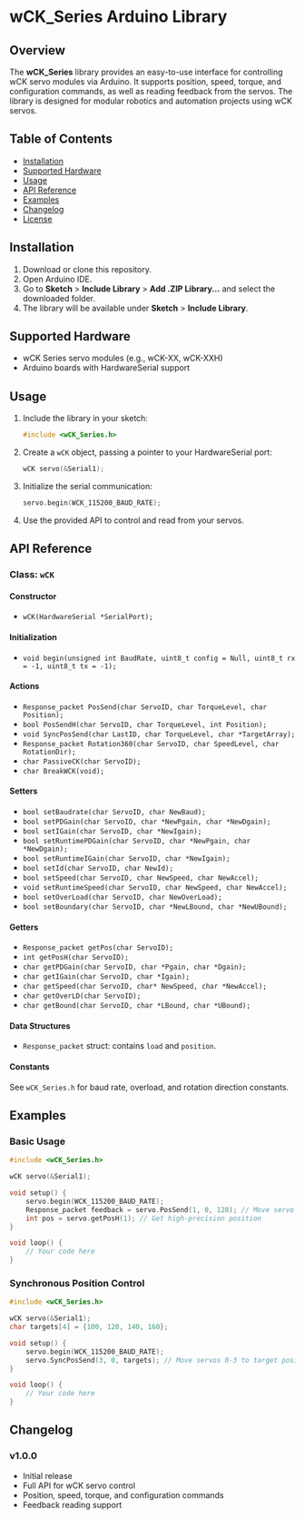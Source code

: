 # wCK_Series Arduino Library

## Overview

The **wCK_Series** library provides an easy-to-use interface for controlling wCK servo modules via Arduino. It supports position, speed, torque, and configuration commands, as well as reading feedback from the servos. The library is designed for modular robotics and automation projects using wCK servos.

## Table of Contents

- [Installation](#installation)
- [Supported Hardware](#supported-hardware)
- [Usage](#usage)
- [API Reference](#api-reference)
- [Examples](#examples)
- [Changelog](#changelog)
- [License](#license)

## Installation

1. Download or clone this repository.
2. Open Arduino IDE.
3. Go to **Sketch** > **Include Library** > **Add .ZIP Library...** and select the downloaded folder.
4. The library will be available under **Sketch** > **Include Library**.

## Supported Hardware

- wCK Series servo modules (e.g., wCK-XX, wCK-XXH)
- Arduino boards with HardwareSerial support

## Usage

1. Include the library in your sketch:
    ```cpp
    #include <wCK_Series.h>
    ```
2. Create a `wCK` object, passing a pointer to your HardwareSerial port:
    ```cpp
    wCK servo(&Serial1);
    ```
3. Initialize the serial communication:
    ```cpp
    servo.begin(WCK_115200_BAUD_RATE);
    ```
4. Use the provided API to control and read from your servos.

## API Reference

### Class: `wCK`

#### Constructor
- `wCK(HardwareSerial *SerialPort);`

#### Initialization
- `void begin(unsigned int BaudRate, uint8_t config = Null, uint8_t rx = -1, uint8_t tx = -1);`

#### Actions
- `Response_packet PosSend(char ServoID, char TorqueLevel, char Position);`
- `bool PosSendH(char ServoID, char TorqueLevel, int Position);`
- `void SyncPosSend(char LastID, char TorqueLevel, char *TargetArray);`
- `Response_packet Rotation360(char ServoID, char SpeedLevel, char RotationDir);`
- `char PassiveCK(char ServoID);`
- `char BreakWCK(void);`

#### Setters
- `bool setBaudrate(char ServoID, char NewBaud);`
- `bool setPDGain(char ServoID, char *NewPgain, char *NewDgain);`
- `bool setIGain(char ServoID, char *NewIgain);`
- `bool setRuntimePDGain(char ServoID, char *NewPgain, char *NewDgain);`
- `bool setRuntimeIGain(char ServoID, char *NewIgain);`
- `bool setId(char ServoID, char NewId);`
- `bool setSpeed(char ServoID, char NewSpeed, char NewAccel);`
- `void setRuntimeSpeed(char ServoID, char NewSpeed, char NewAccel);`
- `bool setOverLoad(char ServoID, char NewOverLoad);`
- `bool setBoundary(char ServoID, char *NewLBound, char *NewUBound);`

#### Getters
- `Response_packet getPos(char ServoID);`
- `int getPosH(char ServoID);`
- `char getPDGain(char ServoID, char *Pgain, char *Dgain);`
- `char getIGain(char ServoID, char *Igain);`
- `char getSpeed(char ServoID, char* NewSpeed, char *NewAccel);`
- `char getOverLD(char ServoID);`
- `char getBound(char ServoID, char *LBound, char *UBound);`

#### Data Structures
- `Response_packet` struct: contains `load` and `position`.

#### Constants
See `wCK_Series.h` for baud rate, overload, and rotation direction constants.

## Examples

### Basic Usage

```cpp
#include <wCK_Series.h>

wCK servo(&Serial1);

void setup() {
    servo.begin(WCK_115200_BAUD_RATE);
    Response_packet feedback = servo.PosSend(1, 0, 128); // Move servo 1 to position 128 with max torque
    int pos = servo.getPosH(1); // Get high-precision position
}

void loop() {
    // Your code here
}
```

### Synchronous Position Control

```cpp
#include <wCK_Series.h>

wCK servo(&Serial1);
char targets[4] = {100, 120, 140, 160};

void setup() {
    servo.begin(WCK_115200_BAUD_RATE);
    servo.SyncPosSend(3, 0, targets); // Move servos 0-3 to target positions
}

void loop() {
    // Your code here
}
```

## Changelog

### v1.0.0
- Initial release
- Full API for wCK servo control
- Position, speed, torque, and configuration commands
- Feedback reading support
